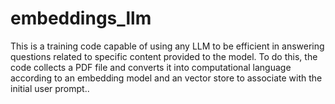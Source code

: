 # embeddings_llm
This is a training code capable of using any LLM to be efficient in answering questions related to specific content provided to the model.  To do this, the code collects a PDF file and converts it into computational language according to an embedding model and an vector store to associate with the initial user prompt.. 
